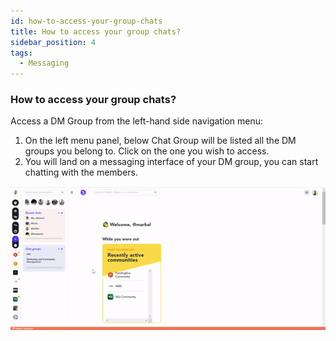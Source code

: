 ```yaml
---
id: how-to-access-your-group-chats
title: How to access your group chats?
sidebar_position: 4
tags:
  - Messaging
---
```


### **How to access your group chats?**


Access a DM Group from the left-hand side navigation menu:
1. On the left menu panel, below Chat Group will be listed all the DM groups you belong to. Click on the one you wish to access.
2. You will land on a messaging interface of your DM group, you can start chatting with the members.

![alt_text](./../assets/3-how-to-access-your-group-chats.gif)
